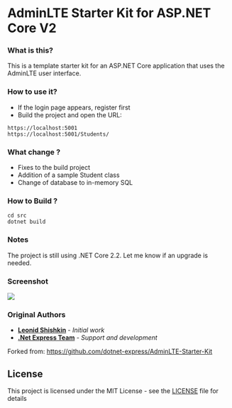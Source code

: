 ﻿# AdminLTE Starter Kit for ASP.NET Core V2


### What is this?
This is a template starter kit for an ASP.NET Core application that uses the AdminLTE user interface.

### How to use it?
- If the login page appears, register first
- Build the project and open the URL:
```shell
https://localhost:5001  
https://localhost:5001/Students/
```  

### What change ?
- Fixes to the build project
- Addition of a sample Student class
- Change of database to in-memory SQL
### How to Build ?
```shell
cd src
dotnet build
```  

### Notes
The project is still using .NET Core 2.2. Let me know if an upgrade is needed.

### Screenshot
![](docs/images/AdminLTE2.1.png)

### Original Authors

* **[Leonid Shishkin](https://github.com/leonex)** - *Initial work*
* **[.Net Express Team](https://github.com/dotnet-express)** - *Support and development*

Forked from: https://github.com/dotnet-express/AdminLTE-Starter-Kit


## License

This project is licensed under the MIT License - see the [LICENSE](https://opensource.org/licenses/MIT) file for details
